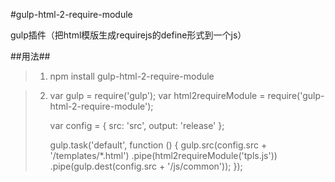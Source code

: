 #gulp-html-2-require-module

gulp插件（把html模版生成requirejs的define形式到一个js）

##用法##

>   1. npm install gulp-html-2-require-module

>   2. var gulp = require('gulp');
>      var html2requireModule = require('gulp-html-2-require-module');
>       
>      var config = {
>        src: 'src',
>        output: 'release'
>      };
>       
>      gulp.task('default', function () {
>        gulp.src(config.src + '/templates/*.html')
>          .pipe(html2requireModule('tpls.js'))
           .pipe(gulp.dest(config.src + '/js/common'));
>      });
